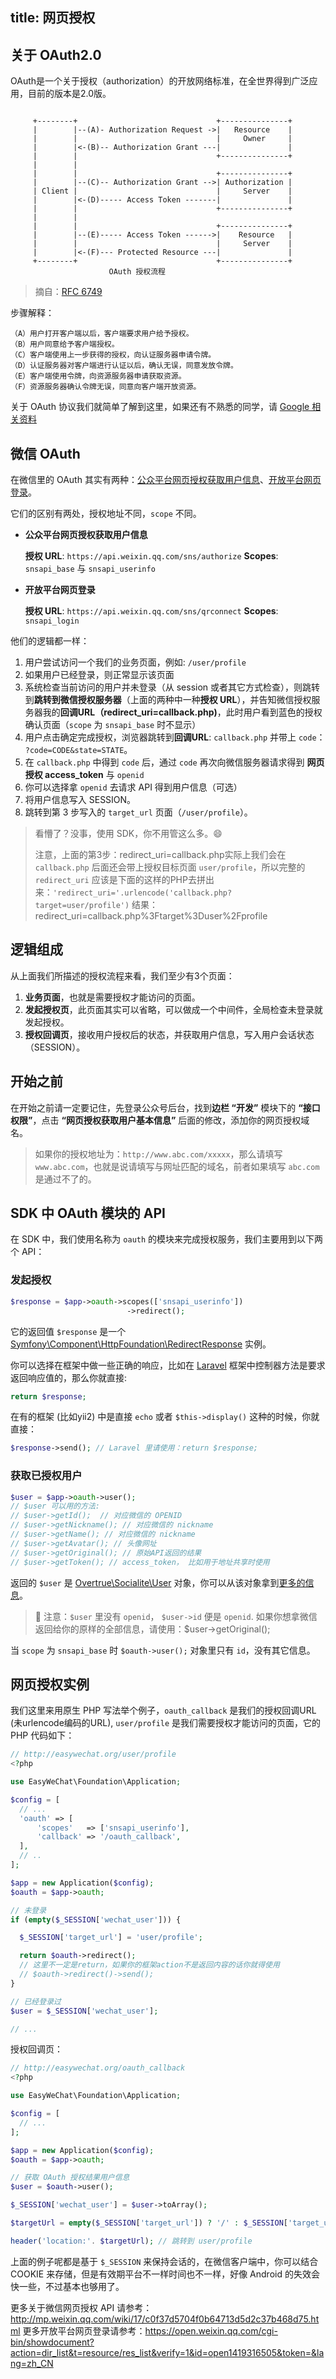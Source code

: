 title: 网页授权
---

## 关于 OAuth2.0

OAuth是一个关于授权（authorization）的开放网络标准，在全世界得到广泛应用，目前的版本是2.0版。

```

     +--------+                               +---------------+
     |        |--(A)- Authorization Request ->|   Resource    |
     |        |                               |     Owner     |
     |        |<-(B)-- Authorization Grant ---|               |
     |        |                               +---------------+
     |        |
     |        |                               +---------------+
     |        |--(C)-- Authorization Grant -->| Authorization |
     | Client |                               |     Server    |
     |        |<-(D)----- Access Token -------|               |
     |        |                               +---------------+
     |        |
     |        |                               +---------------+
     |        |--(E)----- Access Token ------>|    Resource   |
     |        |                               |     Server    |
     |        |<-(F)--- Protected Resource ---|               |
     +--------+                               +---------------+
                      OAuth 授权流程
```
> 摘自：[RFC 6749](https://datatracker.ietf.org/doc/rfc6749/?include_text=1)

步骤解释：

    （A）用户打开客户端以后，客户端要求用户给予授权。
    （B）用户同意给予客户端授权。
    （C）客户端使用上一步获得的授权，向认证服务器申请令牌。
    （D）认证服务器对客户端进行认证以后，确认无误，同意发放令牌。
    （E）客户端使用令牌，向资源服务器申请获取资源。
    （F）资源服务器确认令牌无误，同意向客户端开放资源。

关于 OAuth 协议我们就简单了解到这里，如果还有不熟悉的同学，请 [Google 相关资料](https://www.google.com.hk/?gws_rd=ssl#safe=strict&q=OAuth2)

## 微信 OAuth

在微信里的 OAuth 其实有两种：[公众平台网页授权获取用户信息](http://mp.weixin.qq.com/wiki/9/01f711493b5a02f24b04365ac5d8fd95.html)、[开放平台网页登录](https://open.weixin.qq.com/cgi-bin/showdocument?action=dir_list&t=resource/res_list&verify=1&id=open1419316505&token=&lang=zh_CN)。

它们的区别有两处，授权地址不同，`scope` 不同。

- **公众平台网页授权获取用户信息**

  **授权 URL**: `https://api.weixin.qq.com/sns/authorize`
  **Scopes**: `snsapi_base` 与 `snsapi_userinfo`

- **开放平台网页登录**

  **授权 URL**: `https://api.weixin.qq.com/sns/qrconnect`
  **Scopes**: `snsapi_login`

他们的逻辑都一样：

1. 用户尝试访问一个我们的业务页面，例如: `/user/profile`
2. 如果用户已经登录，则正常显示该页面
2. 系统检查当前访问的用户并未登录（从 session 或者其它方式检查），则跳转到**跳转到微信授权服务器**（上面的两种中一种**授权 URL**），并告知微信授权服务器我的**回调URL（redirect_uri=callback.php)**，此时用户看到蓝色的授权确认页面（`scope` 为 `snsapi_base` 时不显示）
4. 用户点击确定完成授权，浏览器跳转到**回调URL**: `callback.php` 并带上 `code`： `?code=CODE&state=STATE`。
5. 在 `callback.php` 中得到 `code` 后，通过 `code` 再次向微信服务器请求得到 **网页授权 access_token** 与 `openid`
6. 你可以选择拿 `openid` 去请求 API 得到用户信息（可选）
7. 将用户信息写入 SESSION。
8. 跳转到第 3 步写入的 `target_url` 页面（`/user/profile`）。

> 看懵了？没事，使用 SDK，你不用管这么多。:smile:
>
> 注意，上面的第3步：redirect_uri=callback.php实际上我们会在 `callback.php` 后面还会带上授权目标页面 `user/profile`，所以完整的 `redirect_uri` 应该是下面的这样的PHP去拼出来：`'redirect_uri='.urlencode('callback.php?target=user/profile')`
> 结果：redirect_uri=callback.php%3Ftarget%3Duser%2Fprofile

## 逻辑组成

从上面我们所描述的授权流程来看，我们至少有3个页面：

1. **业务页面**，也就是需要授权才能访问的页面。
2. **发起授权页**，此页面其实可以省略，可以做成一个中间件，全局检查未登录就发起授权。
3. **授权回调页**，接收用户授权后的状态，并获取用户信息，写入用户会话状态（SESSION）。

## 开始之前

在开始之前请一定要记住，先登录公众号后台，找到**边栏 “开发”** 模块下的 **“接口权限”**，点击 **“网页授权获取用户基本信息”** 后面的修改，添加你的网页授权域名。

> 如果你的授权地址为：`http://www.abc.com/xxxxx`，那么请填写 `www.abc.com`，也就是说请填写与网址匹配的域名，前者如果填写 `abc.com` 是通过不了的。

## SDK 中 OAuth 模块的 API

  在 SDK 中，我们使用名称为 `oauth` 的模块来完成授权服务，我们主要用到以下两个 API：

### 发起授权

```php
$response = $app->oauth->scopes(['snsapi_userinfo'])
                          ->redirect();
```

它的返回值 `$response` 是一个 [Symfony\Component\HttpFoundation\RedirectResponse](http://api.symfony.com/3.0/Symfony/Component/HttpFoundation/RedirectResponse.html) 实例。

你可以选择在框架中做一些正确的响应，比如在 [Laravel](http://laravel.com) 框架中控制器方法是要求返回响应值的，那么你就直接:

```php
return $response;
```

在有的框架 (比如yii2) 中是直接 `echo` 或者 `$this->display()` 这种的时候，你就直接：

```php
$response->send(); // Laravel 里请使用：return $response;
```

### 获取已授权用户

```php
$user = $app->oauth->user();
// $user 可以用的方法:
// $user->getId();  // 对应微信的 OPENID
// $user->getNickname(); // 对应微信的 nickname
// $user->getName(); // 对应微信的 nickname
// $user->getAvatar(); // 头像网址
// $user->getOriginal(); // 原始API返回的结果
// $user->getToken(); // access_token， 比如用于地址共享时使用
```

返回的 `$user` 是 [Overtrue\Socialite\User](https://github.com/overtrue/socialite/blob/master/src/User.php) 对象，你可以从该对象拿到[更多的信息](https://github.com/overtrue/socialite#user-interface)。

> :pray: 注意：`$user` 里没有 `openid`， `$user->id` 便是 `openid`.
> 如果你想拿微信返回给你的原样的全部信息，请使用：$user->getOriginal();

当 `scope` 为 `snsapi_base` 时 `$oauth->user();` 对象里只有 `id`，没有其它信息。

## 网页授权实例

我们这里来用原生 PHP 写法举个例子，`oauth_callback` 是我们的授权回调URL (未urlencode编码的URL), `user/profile` 是我们需要授权才能访问的页面，它的 PHP 代码如下：

```php
// http://easywechat.org/user/profile
<?php

use EasyWeChat\Foundation\Application;

$config = [
  // ...
  'oauth' => [
      'scopes'   => ['snsapi_userinfo'],
      'callback' => '/oauth_callback',
  ],
  // ..
];

$app = new Application($config);
$oauth = $app->oauth;

// 未登录
if (empty($_SESSION['wechat_user'])) {

  $_SESSION['target_url'] = 'user/profile';

  return $oauth->redirect();
  // 这里不一定是return，如果你的框架action不是返回内容的话你就得使用
  // $oauth->redirect()->send();
}

// 已经登录过
$user = $_SESSION['wechat_user'];

// ...

```

授权回调页：

```php
// http://easywechat.org/oauth_callback
<?php

use EasyWeChat\Foundation\Application;

$config = [
  // ...
];

$app = new Application($config);
$oauth = $app->oauth;

// 获取 OAuth 授权结果用户信息
$user = $oauth->user();

$_SESSION['wechat_user'] = $user->toArray();

$targetUrl = empty($_SESSION['target_url']) ? '/' : $_SESSION['target_url'];

header('location:'. $targetUrl); // 跳转到 user/profile
```

上面的例子呢都是基于 `$_SESSION` 来保持会话的，在微信客户端中，你可以结合 COOKIE 来存储，但是有效期平台不一样时间也不一样，好像 Android 的失效会快一些，不过基本也够用了。


更多关于微信网页授权 API 请参考： http://mp.weixin.qq.com/wiki/17/c0f37d5704f0b64713d5d2c37b468d75.html
更多开放平台网页登录请参考：https://open.weixin.qq.com/cgi-bin/showdocument?action=dir_list&t=resource/res_list&verify=1&id=open1419316505&token=&lang=zh_CN

